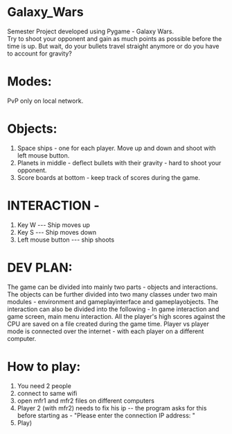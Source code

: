 # Galaxy_Wars
Semester Project developed using Pygame  - Galaxy Wars. 	
Try to shoot your opponent and gain as much points as possible before the time is up. But wait, do your bullets travel straight anymore or do you have to account for gravity?

# Modes:

PvP only on local network.

# Objects:

1. Space ships - one for each player. Move up and down and shoot with left mouse button.
2. Planets in middle - deflect bullets with their gravity - hard to shoot your opponent.
3. Score boards at bottom - keep track of scores during the game. 

# INTERACTION -
1. Key W --- Ship moves up
2. Key S --- Ship moves down
3. Left mouse button --- ship shoots 


# DEV PLAN:

The game can be divided into mainly two parts - objects and interactions.
The objects can be further divided into two many classes under two main modules  - environment and gameplayinterface and gameplayobjects.
The interaction can also be divided into the following - In game interaction and game screen, main menu interaction. 
All the player's high scores against the CPU are saved on a file created during the game time.
Player vs player mode is connected over the internet - with each player on a different computer. 

# How to play:
1. You need 2 people 
2. connect to same wifi
3. open mfr1 and mfr2 files on different computers 
4. Player 2 (with mfr2) needs to fix his ip -- the program asks for this before starting as - "Please enter the connection IP address: "
5. Play)
